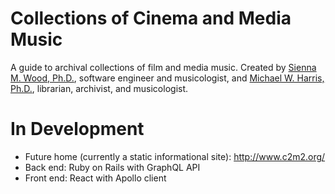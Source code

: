 # Collections of Cinema and Media Music
A guide to archival collections of film and media music.  Created by
[Sienna M. Wood, Ph.D.](http://siennamwood.com/), software engineer and musicologist,
and [Michael W. Harris, Ph.D.](http://www.michaelwharris.net/), librarian, archivist, and musicologist.

# In Development
- Future home (currently a static informational site): http://www.c2m2.org/
- Back end: Ruby on Rails with GraphQL API
- Front end: React with Apollo client
